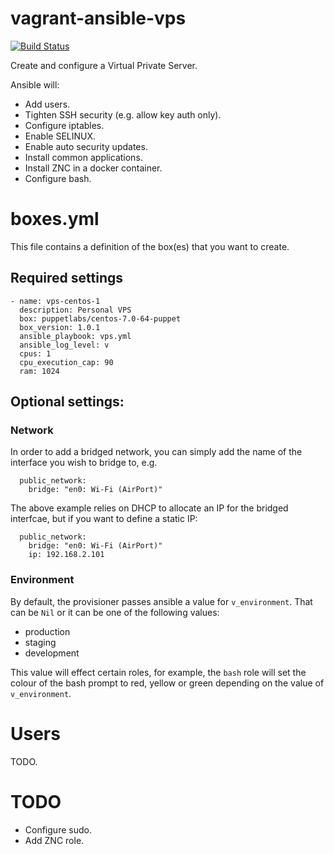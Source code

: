 # vagrant-ansible-vps

[![Build Status](https://travis-ci.org/craighurley/vagrant-ansible-vps.svg?branch=master)](https://travis-ci.org/craighurley/vagrant-ansible-vps)

Create and configure a Virtual Private Server.

Ansible will:

- Add users.
- Tighten SSH security (e.g. allow key auth only).
- Configure iptables.
- Enable SELINUX.
- Enable auto security updates.
- Install common applications.
- Install ZNC in a docker container.
- Configure bash.

# boxes.yml
This file contains a definition of the box(es) that you want to create.

## Required settings
    - name: vps-centos-1
      description: Personal VPS
      box: puppetlabs/centos-7.0-64-puppet
      box_version: 1.0.1
      ansible_playbook: vps.yml
      ansible_log_level: v
      cpus: 1
      cpu_execution_cap: 90
      ram: 1024

## Optional settings:
### Network
In order to add a bridged network, you can simply add the name of the interface you wish to bridge to, e.g.

      public_network:
        bridge: "en0: Wi-Fi (AirPort)"

The above example relies on DHCP to allocate an IP for the bridged interfcae, but if you want to define a static IP:

      public_network:
        bridge: "en0: Wi-Fi (AirPort)"
        ip: 192.168.2.101

### Environment
By default, the provisioner passes ansible a value for `v_environment`.  That can be `Nil` or it can be one of the following values:

- production
- staging
- development

This value will effect certain roles, for example, the `bash` role will set the colour of the bash prompt to red, yellow or green depending on the value of `v_environment`.

# Users

TODO.

# TODO

- Configure sudo.
- Add ZNC role.
